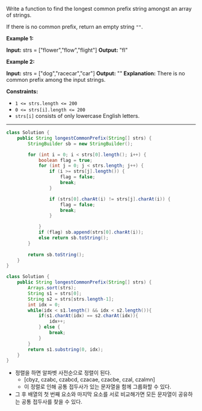 Write a function to find the longest common prefix string amongst an array of strings.

If there is no common prefix, return an empty string `""`.

**Example 1:**

**Input:** strs = ["flower","flow","flight"]
**Output:** "fl"

**Example 2:**

**Input:** strs = ["dog","racecar","car"]
**Output:** ""
**Explanation:** There is no common prefix among the input strings.

**Constraints:**

-   `1 <= strs.length <= 200`
-   `0 <= strs[i].length <= 200`
-   `strs[i]` consists of only lowercase English letters.

---

```java
class Solution {
    public String longestCommonPrefix(String[] strs) {
        StringBuilder sb = new StringBuilder();

        for (int i = 0; i < strs[0].length(); i++) {
            boolean flag = true;
            for (int j = 0; j < strs.length; j++) {
                if (i >= strs[j].length()) {
                    flag = false;
                    break;
                }

                if (strs[0].charAt(i) != strs[j].charAt(i)) {
                    flag = false;
                    break;
                }

            }
            if (flag) sb.append(strs[0].charAt(i));
            else return sb.toString();
        }
        
        return sb.toString();
    }
}
```


```java
class Solution {
    public String longestCommonPrefix(String[] strs) {
        Arrays.sort(strs);
        String s1 = strs[0];
        String s2 = strs[strs.length-1];
        int idx = 0;
        while(idx < s1.length() && idx < s2.length()){
            if(s1.charAt(idx) == s2.charAt(idx)){
                idx++;
            } else {
                break;
            }
        }
        return s1.substring(0, idx);
    }
}
```

- 정렬을 하면 알파벳 사전순으로 정렬이 된다.
	- \[cbyz, czabc, czabcd, czacae, czacbe, czal, czalmn\]
	- 이 정렬로 인해 공통 접두사가 있는 문자열을 함께 그룹화할 수 있다.
- 그 후 배열의 첫 번째 요소와 마지막 요소를 서로 비교해가면 모든 문자열이 공유하는 공통 접두사를 찾을 수 있다.